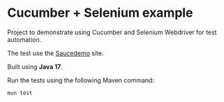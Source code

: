 Cucumber + Selenium example
===========================
Project to demonstrate using Cucumber and Selenium Webdriver for test automation.

The test use the [Saucedemo](https://www.saucedemo.com/) site.

Built using **Java 17**.

Run the tests using the following Maven command:

<code>mvn test</code>
